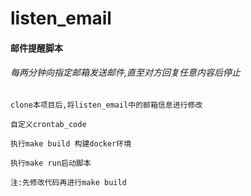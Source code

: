 # listen_email

#### 邮件提醒脚本

###### 每两分钟向指定邮箱发送邮件,直至对方回复任意内容后停止

    clone本项目后,将listen_email中的邮箱信息进行修改

    自定义crontab_code

    执行make build 构建docker环境

    执行make run启动脚本

    注:先修改代码再进行make build
